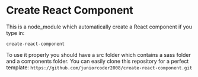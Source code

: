 # Create React Component

This is a node_module which automatically create a React component if you type in:

```
create-react-component
```

To use it properly you should have a src folder which contains a sass folder and a
components folder. You can easily clone this repository for a perfect template:
`https://github.com/juniorcoder2008/create-react-component.git`
